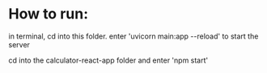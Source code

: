 # How to run:
in terminal, cd into this folder. enter 'uvicorn main:app --reload' to start the server

cd into the calculator-react-app folder and enter 'npm start'
